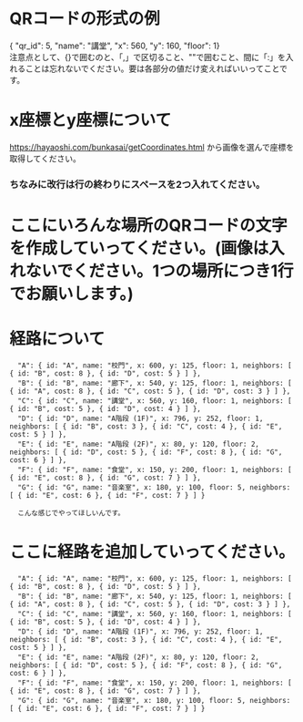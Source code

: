 # QRコードの形式の例
{ "qr_id": 5, "name": "講堂", "x": 560, "y": 160, "floor": 1}  
注意点として、{}で囲むのと、「,」で区切ること、""で囲むこと、間に「:」を入れることは忘れないでください。要は各部分の値だけ変えればいいってことです。
# x座標とy座標について
https://hayaoshi.com/bunkasai/getCoordinates.html から画像を選んで座標を取得してください。
### ちなみに改行は行の終わりにスペースを2つ入れてください。
# ここにいろんな場所のQRコードの文字を作成していってください。(画像は入れないでください。1つの場所につき1行でお願いします。)



  
# 経路について
      "A": { id: "A", name: "校門", x: 600, y: 125, floor: 1, neighbors: [ { id: "B", cost: 8 }, { id: "D", cost: 5 } ] },  
      "B": { id: "B", name: "廊下", x: 540, y: 125, floor: 1, neighbors: [ { id: "A", cost: 8 }, { id: "C", cost: 5 }, { id: "D", cost: 3 } ] },  
      "C": { id: "C", name: "講堂", x: 560, y: 160, floor: 1, neighbors: [ { id: "B", cost: 5 }, { id: "D", cost: 4 } ] },  
      "D": { id: "D", name: "A階段 (1F)", x: 796, y: 252, floor: 1, neighbors: [ { id: "B", cost: 3 }, { id: "C", cost: 4 }, { id: "E", cost: 5 } ] },  
      "E": { id: "E", name: "A階段 (2F)", x: 80, y: 120, floor: 2, neighbors: [ { id: "D", cost: 5 }, { id: "F", cost: 8 }, { id: "G", cost: 6 } ] },  
      "F": { id: "F", name: "食堂", x: 150, y: 200, floor: 1, neighbors: [ { id: "E", cost: 8 }, { id: "G", cost: 7 } ] },  
      "G": { id: "G", name: "音楽室", x: 180, y: 100, floor: 5, neighbors: [ { id: "E", cost: 6 }, { id: "F", cost: 7 } ] }  

      こんな感じでやってほしいんです。
# ここに経路を追加していってください。
      "A": { id: "A", name: "校門", x: 600, y: 125, floor: 1, neighbors: [ { id: "B", cost: 8 }, { id: "D", cost: 5 } ] },  
      "B": { id: "B", name: "廊下", x: 540, y: 125, floor: 1, neighbors: [ { id: "A", cost: 8 }, { id: "C", cost: 5 }, { id: "D", cost: 3 } ] },  
      "C": { id: "C", name: "講堂", x: 560, y: 160, floor: 1, neighbors: [ { id: "B", cost: 5 }, { id: "D", cost: 4 } ] },  
      "D": { id: "D", name: "A階段 (1F)", x: 796, y: 252, floor: 1, neighbors: [ { id: "B", cost: 3 }, { id: "C", cost: 4 }, { id: "E", cost: 5 } ] },  
      "E": { id: "E", name: "A階段 (2F)", x: 80, y: 120, floor: 2, neighbors: [ { id: "D", cost: 5 }, { id: "F", cost: 8 }, { id: "G", cost: 6 } ] },  
      "F": { id: "F", name: "食堂", x: 150, y: 200, floor: 1, neighbors: [ { id: "E", cost: 8 }, { id: "G", cost: 7 } ] },  
      "G": { id: "G", name: "音楽室", x: 180, y: 100, floor: 5, neighbors: [ { id: "E", cost: 6 }, { id: "F", cost: 7 } ] }   
